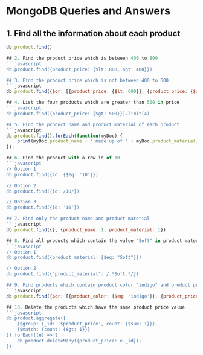 # MongoDB Queries and Answers

## 1. Find all the information about each product
```javascript
db.product.find()

## 2. Find the product price which is between 400 to 800
```javascript
db.product.find({product_price: {$lt: 800, $gt: 400}})

## 3. Find the product price which is not between 400 to 600
```javascript
db.product.find({$or: [{product_price: {$lt: 600}}, {product_price: {$gt: 400}}]})

## 4. List the four products which are greater than 500 in price
```javascript
db.product.find({product_price: {$gt: 500}}).limit(4)

## 5. Find the product name and product material of each product
```javascript
db.product.find().forEach(function(myDoc) {
    print(myDoc.product_name + " made up of " + myDoc.product_material);
});

## 6. Find the product with a row id of 10
```javascript
// Option 1
db.product.find({id: {$eq: '10'}})

// Option 2
db.product.find({id: /10/})

// Option 3
db.product.find({id: '10'})

## 7. Find only the product name and product material
```javascript
db.product.find({}, {product_name: 1, product_material: 1})

## 8. Find all products which contain the value "Soft" in product material
```javascript
// Option 1
db.product.find({product_material: {$eq: "Soft"}})

// Option 2
db.product.find({"product_material": /.*Soft.*/})

## 9. Find products which contain product color "indigo" and product price 492.00
```javascript
db.product.find({$or: [{product_color: {$eq: 'indigo'}}, {product_price: {$eq: 492.00}}]})

## 10. Delete the products which have the same product price value
```javascript
db.product.aggregate([
    {$group: {_id: '$product_price', count: {$sum: 1}}},
    {$match: {count: {$gt: 1}}}
]).forEach((e) => {
    db.product.deleteMany({product_price: e._id});
})
